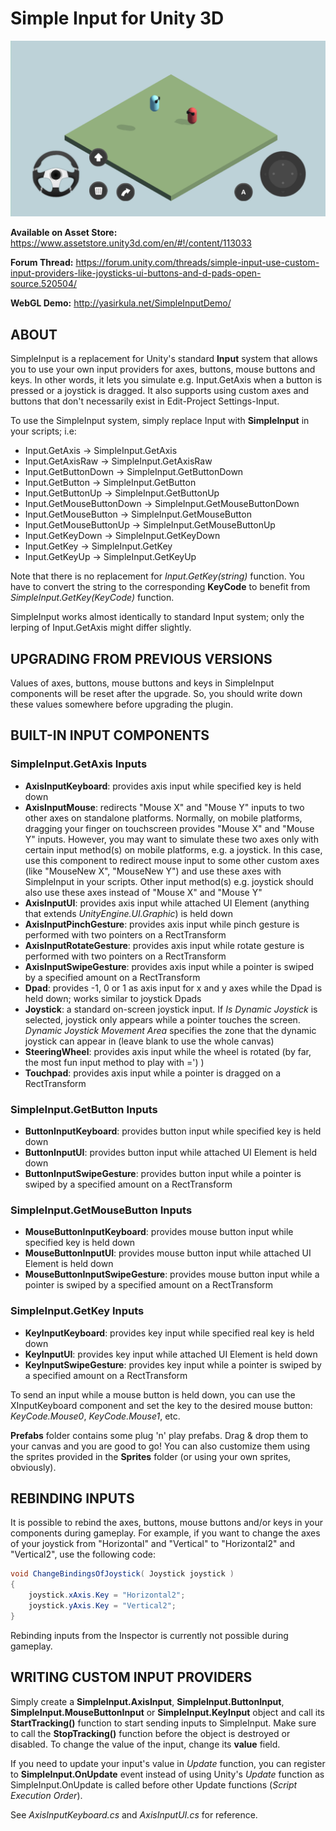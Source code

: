 # Simple Input for Unity 3D
![screenshot](screenshot.png)

**Available on Asset Store:** https://www.assetstore.unity3d.com/en/#!/content/113033

**Forum Thread:** https://forum.unity.com/threads/simple-input-use-custom-input-providers-like-joysticks-ui-buttons-and-d-pads-open-source.520504/

**WebGL Demo:** http://yasirkula.net/SimpleInputDemo/

## ABOUT
SimpleInput is a replacement for Unity's standard **Input** system that allows you to use your own input providers for axes, buttons, mouse buttons and keys. In other words, it lets you simulate e.g. Input.GetAxis when a button is pressed or a joystick is dragged. It also supports using custom axes and buttons that don't necessarily exist in Edit-Project Settings-Input.

To use the SimpleInput system, simply replace Input with **SimpleInput** in your scripts; i.e:

- Input.GetAxis -> SimpleInput.GetAxis
- Input.GetAxisRaw -> SimpleInput.GetAxisRaw
- Input.GetButtonDown -> SimpleInput.GetButtonDown
- Input.GetButton -> SimpleInput.GetButton
- Input.GetButtonUp -> SimpleInput.GetButtonUp
- Input.GetMouseButtonDown -> SimpleInput.GetMouseButtonDown
- Input.GetMouseButton -> SimpleInput.GetMouseButton
- Input.GetMouseButtonUp -> SimpleInput.GetMouseButtonUp
- Input.GetKeyDown -> SimpleInput.GetKeyDown
- Input.GetKey -> SimpleInput.GetKey
- Input.GetKeyUp -> SimpleInput.GetKeyUp

Note that there is no replacement for *Input.GetKey(string)* function. You have to convert the string to the corresponding **KeyCode** to benefit from *SimpleInput.GetKey(KeyCode)* function.

SimpleInput works almost identically to standard Input system; only the lerping of Input.GetAxis might differ slightly.

## UPGRADING FROM PREVIOUS VERSIONS
Values of axes, buttons, mouse buttons and keys in SimpleInput components will be reset after the upgrade. So, you should write down these values somewhere before upgrading the plugin.

## BUILT-IN INPUT COMPONENTS

### SimpleInput.GetAxis Inputs
- **AxisInputKeyboard**: provides axis input while specified key is held down
- **AxisInputMouse**: redirects "Mouse X" and "Mouse Y" inputs to two other axes on standalone platforms. Normally, on mobile platforms, dragging your finger on touchscreen provides "Mouse X" and "Mouse Y" inputs. However, you may want to simulate these two axes only with certain input method(s) on mobile platforms, e.g. a joystick. In this case, use this component to redirect mouse input to some other custom axes (like "MouseNew X", "MouseNew Y") and use these axes with SimpleInput in your scripts. Other input method(s) e.g. joystick should also use these axes instead of "Mouse X" and "Mouse Y"
- **AxisInputUI**: provides axis input while attached UI Element (anything that extends *UnityEngine.UI.Graphic*) is held down
- **AxisInputPinchGesture**: provides axis input while pinch gesture is performed with two pointers on a RectTransform
- **AxisInputRotateGesture**: provides axis input while rotate gesture is performed with two pointers on a RectTransform
- **AxisInputSwipeGesture**: provides axis input while a pointer is swiped by a specified amount on a RectTransform
- **Dpad**: provides -1, 0 or 1 as axis input for x and y axes while the Dpad is held down; works similar to joystick Dpads
- **Joystick**: a standard on-screen joystick input. If *Is Dynamic Joystick* is selected, joystick only appears while a pointer touches the screen. *Dynamic Joystick Movement Area* specifies the zone that the dynamic joystick can appear in (leave blank to use the whole canvas)
- **SteeringWheel**: provides axis input while the wheel is rotated (by far, the most fun input method to play with =') )
- **Touchpad**: provides axis input while a pointer is dragged on a RectTransform

### SimpleInput.GetButton Inputs
- **ButtonInputKeyboard**: provides button input while specified key is held down
- **ButtonInputUI**: provides button input while attached UI Element is held down
- **ButtonInputSwipeGesture**: provides button input while a pointer is swiped by a specified amount on a RectTransform

### SimpleInput.GetMouseButton Inputs
- **MouseButtonInputKeyboard**: provides mouse button input while specified key is held down
- **MouseButtonInputUI**: provides mouse button input while attached UI Element is held down
- **MouseButtonInputSwipeGesture**: provides mouse button input while a pointer is swiped by a specified amount on a RectTransform

### SimpleInput.GetKey Inputs
- **KeyInputKeyboard**: provides key input while specified real key is held down
- **KeyInputUI**: provides key input while attached UI Element is held down
- **KeyInputSwipeGesture**: provides key input while a pointer is swiped by a specified amount on a RectTransform

To send an input while a mouse button is held down, you can use the XInputKeyboard component and set the key to the desired mouse button: *KeyCode.Mouse0*, *KeyCode.Mouse1*, etc.

**Prefabs** folder contains some plug 'n' play prefabs. Drag & drop them to your canvas and you are good to go! You can also customize them using the sprites provided in the **Sprites** folder (or using your own sprites, obviously).

## REBINDING INPUTS
It is possible to rebind the axes, buttons, mouse buttons and/or keys in your components during gameplay. For example, if you want to change the axes of your joystick from "Horizontal" and "Vertical" to "Horizontal2" and "Vertical2", use the following code:

```csharp
void ChangeBindingsOfJoystick( Joystick joystick )
{
	joystick.xAxis.Key = "Horizontal2";
	joystick.yAxis.Key = "Vertical2";
}
```

Rebinding inputs from the Inspector is currently not possible during gameplay.

## WRITING CUSTOM INPUT PROVIDERS
Simply create a **SimpleInput.AxisInput**, **SimpleInput.ButtonInput**, **SimpleInput.MouseButtonInput** or **SimpleInput.KeyInput** object and call its **StartTracking()** function to start sending inputs to SimpleInput. Make sure to call the **StopTracking()** function before the object is destroyed or disabled. To change the value of the input, change its **value** field.

If you need to update your input's value in *Update* function, you can register to **SimpleInput.OnUpdate** event instead of using Unity's *Update* function as SimpleInput.OnUpdate is called before other Update functions (*Script Execution Order*).

See *AxisInputKeyboard.cs* and *AxisInputUI.cs* for reference.
